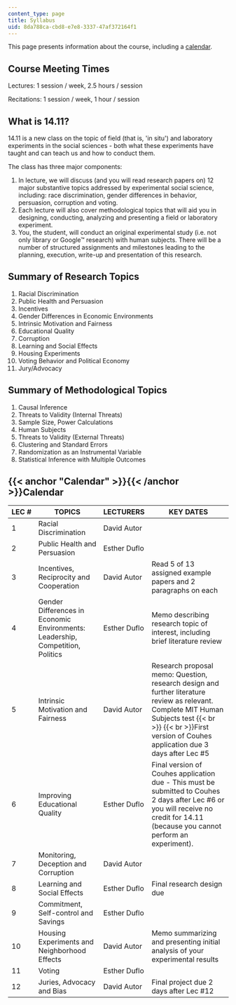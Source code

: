 ```yaml
---
content_type: page
title: Syllabus
uid: 8da788ca-cbd8-e7e8-3337-47af372164f1
---
```


This page presents information about the course, including a [calendar](#Calendar).

Course Meeting Times
--------------------

Lectures: 1 session / week, 2.5 hours / session

Recitations: 1 session / week, 1 hour / session

What is 14.11?
--------------

14.11 is a new class on the topic of field (that is, 'in situ') and laboratory experiments in the social sciences - both what these experiments have taught and can teach us and how to conduct them.

The class has three major components:

1.  In lecture, we will discuss (and you will read research papers on) 12 major substantive topics addressed by experimental social science, including: race discrimination, gender differences in behavior, persuasion, corruption and voting.
2.  Each lecture will also cover methodological topics that will aid you in designing, conducting, analyzing and presenting a field or laboratory experiment.
3.  You, the student, will conduct an original experimental study (i.e. not only library or Google™ research) with human subjects. There will be a number of structured assignments and milestones leading to the planning, execution, write-up and presentation of this research.

Summary of Research Topics
--------------------------

1.  Racial Discrimination
2.  Public Health and Persuasion
3.  Incentives
4.  Gender Differences in Economic Environments
5.  Intrinsic Motivation and Fairness
6.  Educational Quality
7.  Corruption
8.  Learning and Social Effects
9.  Housing Experiments
10.  Voting Behavior and Political Economy
11.  Jury/Advocacy

Summary of Methodological Topics
--------------------------------

1.  Causal Inference
2.  Threats to Validity (Internal Threats)
3.  Sample Size, Power Calculations
4.  Human Subjects
5.  Threats to Validity (External Threats)
6.  Clustering and Standard Errors
7.  Randomization as an Instrumental Variable
8.  Statistical Inference with Multiple Outcomes

{{< anchor "Calendar" >}}{{< /anchor >}}Calendar
------------------------------------------------

| LEC # | TOPICS | LECTURERS | KEY DATES |
| --- | --- | --- | --- |
| 1 | Racial Discrimination | David Autor |  |
| 2 | Public Health and Persuasion | Esther Duflo |  |
| 3 | Incentives, Reciprocity and Cooperation | David Autor | Read 5 of 13 assigned example papers and 2 paragraphs on each |
| 4 | Gender Differences in Economic Environments: Leadership, Competition, Politics | Esther Duflo | Memo describing research topic of interest, including brief literature review |
| 5 | Intrinsic Motivation and Fairness | David Autor | Research proposal memo: Question, research design and further literature review as relevant. Complete MIT Human Subjects test  {{< br >}}  {{< br >}}First version of Couhes application due 3 days after Lec #5 |
| 6 | Improving Educational Quality | Esther Duflo | Final version of Couhes application due - This must be submitted to Couhes 2 days after Lec #6 or you will receive no credit for 14.11 (because you cannot perform an experiment). |
| 7 | Monitoring, Deception and Corruption | David Autor |  |
| 8 | Learning and Social Effects | Esther Duflo | Final research design due |
| 9 | Commitment, Self-control and Savings | Esther Duflo |  |
| 10 | Housing Experiments and Neighborhood Effects | David Autor | Memo summarizing and presenting initial analysis of your experimental results |
| 11 | Voting | Esther Duflo |  |
| 12 | Juries, Advocacy and Bias | David Autor | Final project due 2 days after Lec #12